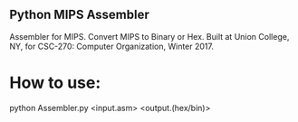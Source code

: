 ## Python MIPS Assembler

Assembler for MIPS. Convert MIPS to Binary or Hex.
Built at Union College, NY, for CSC-270: Computer Organization, Winter 2017.

# How to use:

python Assembler.py <input.asm> <output.(hex/bin)>

